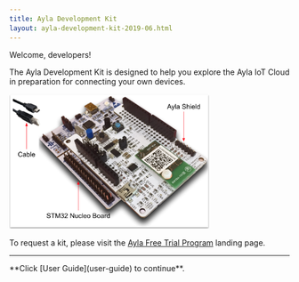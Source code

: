 ```yaml
---
title: Ayla Development Kit
layout: ayla-development-kit-2019-06.html
---
```


Welcome, developers!

The Ayla Development Kit is designed to help you explore the Ayla IoT Cloud in preparation for connecting your own devices.

<img src="ayla-dev-kit.png" width="360">

To request a kit, please visit the <a href="http://iot.aylanetworks.com/ayla-dev-kit-freel-trial-program.html" target="_blank">Ayla Free Trial Program</a> landing page.

<hr/>
**Click [User Guide](user-guide) to continue**.
